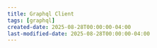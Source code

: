 ```yaml
---
title: Graphql Client
tags: [graphql]
created-date: 2025-08-28T00:00:00-04:00
last-modified-date: 2025-08-28T00:00:00-04:00
---
```

